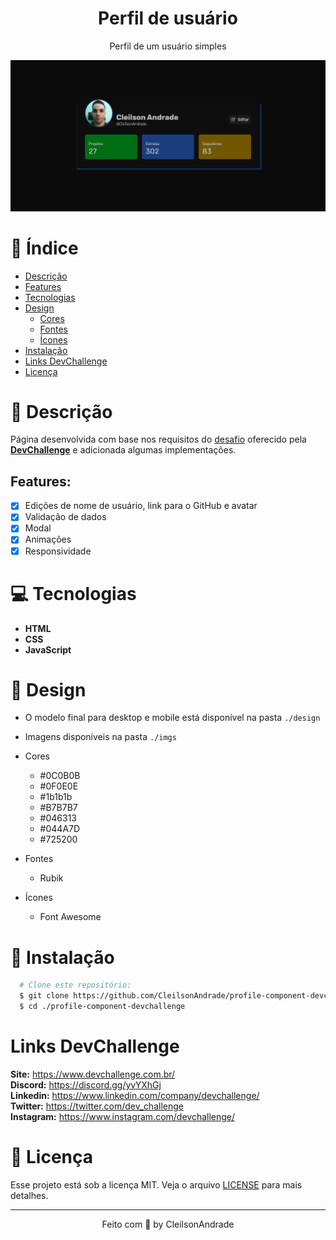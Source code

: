<div align="center">
  <h1>Perfil de usuário</h1>
  <p>Perfil de um usuário simples</p>
  <img src="./design/desktop.png" alt="Logo" width="800">
</div>

# 📒 Índice

* [Descrição](#descrição)
* [Features](#features) 
* [Tecnologias](#tecnologias)
* [Design](#design)
  * [Cores](#cores)
  * [Fontes](#fontes)
  * [Ícones](#icones)
* [Instalação](#instalação)
* [Links DevChallenge](#links-devchallenge)
* [Licença](#licença)

# 📃 <span id="descrição">Descrição</span>
Página desenvolvida com base nos requisitos do [desafio](https://github.com/devchallenge-io/profile-component) oferecido pela [**DevChallenge**](https://devchallenge.now.sh/) e adicionada algumas implementações.

## Features:
- [x] Edições de nome de usuário, link para o GitHub e avatar<br>
- [x] Validação de dados<br>
- [x] Modal<br>
- [x] Animações<br>
- [x] Responsividade<br>

# 💻 <span id="tecnologias">Tecnologias</span>
- **HTML**
- **CSS**
- **JavaScript**

# 🎨 <span id="design">Design</span>
- O modelo final para desktop e mobile está disponível na pasta `./design`
- Imagens disponíveis na pasta `./imgs`<br>

- <span id="cores">Cores<br></span>
  * #0C0B0B<br>
  * #0F0E0E<br>
  * #1b1b1b<br>
  * #B7B7B7<br>
  * #046313<br>
  * #044A7D<br>
  * #725200<br>

- <span id="fontes">Fontes<br></span>
  * Rubik

- <span id="icones">Ícones<br></span>
  * Font Awesome

# 🚀 <span id="instalação">Instalação</span>
```bash
  # Clone este repositório:
  $ git clone https://github.com/CleilsonAndrade/profile-component-devchallenge
  $ cd ./profile-component-devchallenge
```

# Links DevChallenge
**Site:** https://www.devchallenge.com.br/ <br>
**Discord:** https://discord.gg/yvYXhGj <br>
**Linkedin:** https://www.linkedin.com/company/devchallenge/<br>
**Twitter:** https://twitter.com/dev_challenge<br>
**Instagram:** https://www.instagram.com/devchallenge/<br>

# 📝 <span id="licença">Licença</span>

Esse projeto está sob a licença MIT. Veja o arquivo [LICENSE](LICENSE) para mais detalhes.

---

<p align="center">
  Feito com 💜 by CleilsonAndrade
</p>